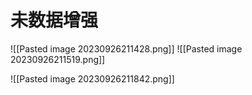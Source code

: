 
# 未数据增强
![[Pasted image 20230926211428.png]]
![[Pasted image 20230926211519.png]]

![[Pasted image 20230926211842.png]]

